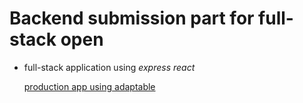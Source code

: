 # Backend submission part for full-stack open

- full-stack application using _express_ _react_

  [production app using adaptable](https://phonebook.adaptable.app/)
